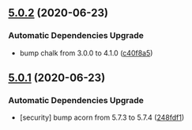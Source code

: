 ## [5.0.2](https://github.com/ybonnefond/stubborn/compare/v5.0.1...v5.0.2) (2020-06-23)


### Automatic Dependencies Upgrade

* bump chalk from 3.0.0 to 4.1.0 ([c40f8a5](https://github.com/ybonnefond/stubborn/commit/c40f8a5cdfb3011a13df997a0f7f5d54be4a12a5))

## [5.0.1](https://github.com/ybonnefond/stubborn/compare/v5.0.0...v5.0.1) (2020-06-23)


### Automatic Dependencies Upgrade

* [security] bump acorn from 5.7.3 to 5.7.4 ([248fdf1](https://github.com/ybonnefond/stubborn/commit/248fdf18ac7352661a139b0e74515f8d4ff91535))
